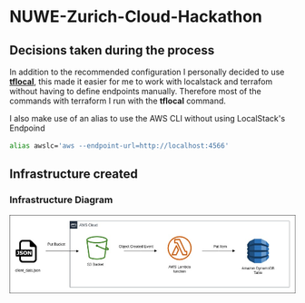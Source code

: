 # NUWE-Zurich-Cloud-Hackathon


## Decisions taken during the process

In addition to the recommended configuration I personally decided to use [**tflocal**](https://docs.localstack.cloud/user-guide/integrations/terraform/), this made it easier for me to work with localstack and terrafom without having to define endpoints manually.
Therefore most of the commands with terraform I run with the **tflocal** command.

I also make use of an alias to use the AWS CLI without using LocalStack's Endpoind

```bash
alias awslc='aws --endpoint-url=http://localhost:4566'  
```

## Infrastructure created

### Infrastructure Diagram

![Infrastructure Diagram](https://github.com/mdcravero/NUWE-Zurich-Cloud-Hackathon/blob/main/Zurich%20Cloud%20Hackathon%20Diagram.jpg)


